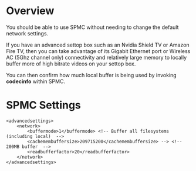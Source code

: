 # Overview
You should be able to use SPMC without needing to change the default network settings.

If you have an advanced settop box such as an Nvidia Shield TV or Amazon Fire TV, then you can take advantage of its Gigabit Ethernet port or Wireless AC (5Ghz channel only) connectivity and relatively large memory to locally buffer more of high bitrate videos on your settop box. 

You can then confirm how much local buffer is being used by invoking **codecinfo** within SPMC.

# SPMC Settings
```
<advancedsettings>
	<network>
   		<buffermode>1</buffermode> <!-- Buffer all filesystems (including local)  -->
   		<cachemembuffersize>209715200</cachemembuffersize> --> <!-- 200MB buffer  -->
	    <readbufferfactor>20</readbufferfactor>
	</network>
</advancedsettings>
```